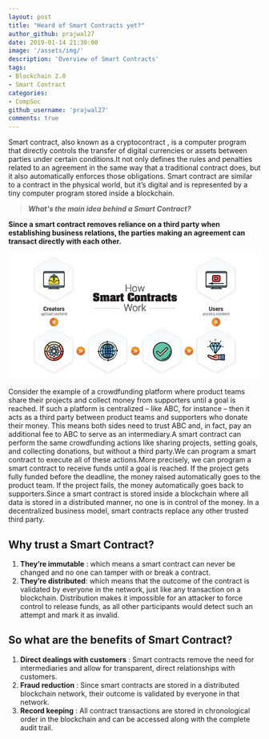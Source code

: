 ```yaml
---
layout: post
title: "Heard of Smart Contracts yet?"
author_github: prajwal27
date: 2019-01-14 21:30:00
image: '/assets/img/'
description: 'Overview of Smart Contracts'
tags:
- Blockchain 2.0
- Smart Contract
categories:
- CompSoc
github_username: 'prajwal27'
comments: true
---
```


Smart contract, also known as a cryptocontract , is a computer program that directly controls the transfer of digital currencies or assets between parties under certain conditions.It not only defines the rules and penalties related to an agreement in the same way that a traditional contract does, but it also automatically enforces those obligations.
Smart contract are similar to a contract in the physical world, but it’s digital and is represented by a tiny computer program stored inside a blockchain.

>_**What's the main idea behind a Smart Contract?**_  

**Since a smart contract removes reliance on a third party when establishing business relations, the parties making an agreement can transact directly with each other.**

![Working of Smart Contract](/blog/assets/img/smart-contract/smart.jpeg)

Consider the example of a crowdfunding platform where product teams share their projects and collect money from supporters until a goal is reached.
If such a platform is centralized – like ABC, for instance – then it acts as a third party between product teams and supporters who donate their money. This means both sides need to trust ABC and, in fact, pay an additional fee to ABC to serve as an intermediary.A smart contract can perform the same crowdfunding actions like sharing projects, setting goals, and collecting donations, but without a third party.We can program a smart contract to execute all of these actions.More precisely, we can program a smart contract to receive funds until a goal is reached. If the project gets fully funded before the deadline, the money raised automatically goes to the product team. If the project fails, the money automatically goes back to supporters.Since a smart contract is stored inside a blockchain where all data is stored in a distributed manner, no one is in control of the money. In a decentralized business model, smart contracts replace any other trusted third party.

## Why trust a Smart Contract?
1. **They’re immutable** : which means a smart contract can never be changed and no one can tamper with or break a contract.
2. **They’re distributed**: which means that the outcome of the contract is validated by everyone in the network, just like any transaction on a blockchain. Distribution makes it impossible for an attacker to force control to release funds, as all other participants would detect such an attempt and mark it as invalid.

## So what are the benefits of Smart Contract?
1. **Direct dealings with customers** : Smart contracts remove the need for intermediaries and allow for transparent, direct relationships with customers.
2. **Fraud reduction** : Since smart contracts are stored in a distributed blockchain network, their outcome is validated by everyone in that network.
3. **Record keeping** : All contract transactions are stored in chronological order in the blockchain and can be accessed along with the complete audit trail.

